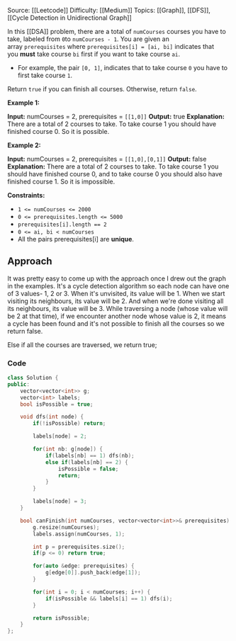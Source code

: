 Source: [[Leetcode]]
Difficulty: [[Medium]]
Topics: [[Graph]], [[DFS]], [[Cycle Detection in Unidirectional Graph]]

In this [[DSA]] problem, there are a total of `numCourses` courses you have to take, labeled from `0`to `numCourses - 1`. You are given an array `prerequisites` where `prerequisites[i] = [ai, bi]` indicates that you **must** take course `bi` first if you want to take course `ai`.

- For example, the pair `[0, 1]`, indicates that to take course `0` you have to first take course `1`.

Return `true` if you can finish all courses. Otherwise, return `false`.

**Example 1:**

**Input:** numCourses = 2, prerequisites = `[[1,0]]`
**Output:** true
**Explanation:** There are a total of 2 courses to take. 
To take course 1 you should have finished course 0. So it is possible.

**Example 2:**

**Input:** numCourses = 2, prerequisites = `[[1,0],[0,1]]`
**Output:** false
**Explanation:** There are a total of 2 courses to take. 
To take course 1 you should have finished course 0, and to take course 0 you should also have finished course 1. So it is impossible.

**Constraints:**

- `1 <= numCourses <= 2000`
- `0 <= prerequisites.length <= 5000`
- `prerequisites[i].length == 2`
- `0 <= ai, bi < numCourses`
- All the pairs prerequisites[i] are **unique**.

## Approach
It was pretty easy to come up with the approach once I drew out the graph in the examples. It's a cycle detection algorithm so each node can have one of 3 values- 1, 2 or 3.
When it's unvisited, its value will be 1. When we start visiting its neighbours, its value will be 2. And when we're done visiting all its neighbours, its value will be 3. While traversing a node (whose value will be 2 at that time), if we encounter another node whose value is 2, it means a cycle has been found and it's not possible to finish all the courses so we return false.

Else if all the courses are traversed, we return true;

### Code 
```cpp
class Solution {
public:
    vector<vector<int>> g;
    vector<int> labels;
    bool isPossible = true;

    void dfs(int node) {
        if(!isPossible) return;

        labels[node] = 2;

        for(int nb: g[node]) {
            if(labels[nb] == 1) dfs(nb);
            else if(labels[nb] == 2) {
                isPossible = false;
                return;
            }
        }

        labels[node] = 3;
    }

    bool canFinish(int numCourses, vector<vector<int>>& prerequisites) {
        g.resize(numCourses);
        labels.assign(numCourses, 1);

        int p = prerequisites.size();
        if(p <= 0) return true;

        for(auto &edge: prerequisites) {
            g[edge[0]].push_back(edge[1]);
        }

        for(int i = 0; i < numCourses; i++) {
            if(isPossible && labels[i] == 1) dfs(i);
        }

        return isPossible;
    }
};
```